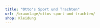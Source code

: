 ```yaml
---
title: "Otto's Sport und Trachten"
url: /braunlage/ottos-sport-und-trachten/
shop: Kleidung
---
```

